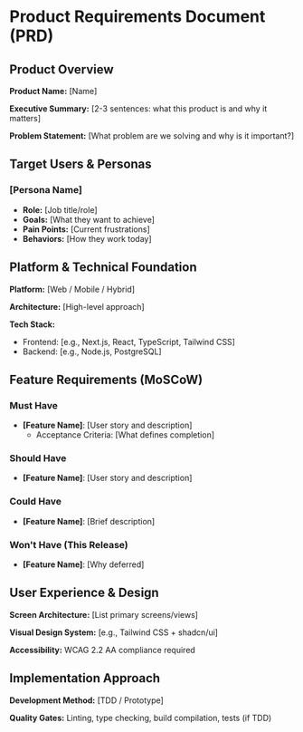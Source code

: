 # Product Requirements Document (PRD)

## Product Overview

**Product Name:** [Name]

**Executive Summary:** [2-3 sentences: what this product is and why it matters]

**Problem Statement:** [What problem are we solving and why is it important?]

## Target Users & Personas

### [Persona Name]

- **Role:** [Job title/role]
- **Goals:** [What they want to achieve]
- **Pain Points:** [Current frustrations]
- **Behaviors:** [How they work today]

## Platform & Technical Foundation

**Platform:** [Web / Mobile / Hybrid]

**Architecture:** [High-level approach]

**Tech Stack:**

- Frontend: [e.g., Next.js, React, TypeScript, Tailwind CSS]
- Backend: [e.g., Node.js, PostgreSQL]

## Feature Requirements (MoSCoW)

### Must Have

- **[Feature Name]**: [User story and description]
  - Acceptance Criteria: [What defines completion]

### Should Have

- **[Feature Name]**: [User story and description]

### Could Have

- **[Feature Name]**: [Brief description]

### Won't Have (This Release)

- **[Feature Name]**: [Why deferred]

## User Experience & Design

**Screen Architecture:** [List primary screens/views]

**Visual Design System:** [e.g., Tailwind CSS + shadcn/ui]

**Accessibility:** WCAG 2.2 AA compliance required

## Implementation Approach

**Development Method:** [TDD / Prototype]

**Quality Gates:** Linting, type checking, build compilation, tests (if TDD)
